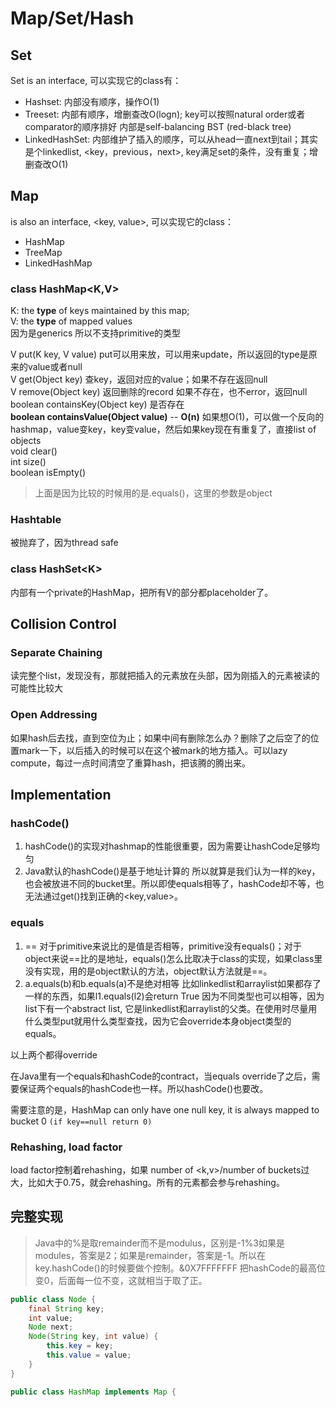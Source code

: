 # Map/Set/Hash

## Set

Set is an interface, 可以实现它的class有：

* Hashset: 内部没有顺序，操作O\(1\)
* Treeset: 内部有顺序，增删查改O\(logn\); key可以按照natural order或者comparator的顺序排好 内部是self-balancing BST \(red-black tree\)
* LinkedHashSet: 内部维护了插入的顺序，可以从head一直next到tail；其实是个linkedlist, &lt;key，previous，next&gt;, key满足set的条件，没有重复；增删查改O\(1\)

## Map

is also an interface, &lt;key, value&gt;, 可以实现它的class：

* HashMap
* TreeMap
* LinkedHashMap

### class HashMap&lt;K,V&gt;

K: the **type** of keys maintained by this map;  
V: the **type** of mapped values  
因为是generics 所以不支持primitive的类型

V put\(K key, V value\) put可以用来放，可以用来update，所以返回的type是原来的value或者null  
V get\(Object key\) 查key，返回对应的value；如果不存在返回null  
V remove\(Object key\) 返回删除的record 如果不存在，也不error，返回null  
boolean containsKey\(Object key\) 是否存在  
**boolean containsValue\(Object value\)** -- **O\(n\)** 如果想O\(1\)，可以做一个反向的hashmap，value变key，key变value，然后如果key现在有重复了，直接list of objects  
void clear\(\)  
int size\(\)  
boolean isEmpty\(\)

> 上面是因为比较的时候用的是.equals\(\)，这里的参数是object

### Hashtable

被抛弃了，因为thread safe

### class HashSet&lt;K&gt;

内部有一个private的HashMap，把所有V的部分都placeholder了。

## Collision Control

### Separate Chaining 

读完整个list，发现没有，那就把插入的元素放在头部，因为刚插入的元素被读的可能性比较大

### Open Addressing

如果hash后去找，直到空位为止；如果中间有删除怎么办？删除了之后空了的位置mark一下，以后插入的时候可以在这个被mark的地方插入。可以lazy compute，每过一点时间清空了重算hash，把该腾的腾出来。

## Implementation

### hashCode\(\)

1. hashCode\(\)的实现对hashmap的性能很重要，因为需要让hashCode足够均匀
2. Java默认的hashCode\(\)是基于地址计算的 所以就算是我们认为一样的key，也会被放进不同的bucket里。所以即使equals相等了，hashCode却不等，也无法通过get\(\)找到正确的&lt;key,value&gt;。

### equals

1. == 对于primitive来说比的是值是否相等，primitive没有equals\(\)；对于object来说==比的是地址，equals\(\)怎么比取决于class的实现，如果class里没有实现，用的是object默认的方法，object默认方法就是==。
2. a.equals\(b\)和b.equals\(a\)不是绝对相等 比如linkedlist和arraylist如果都存了一样的东西，如果l1.equals\(l2\)会return True 因为不同类型也可以相等，因为list下有一个abstract list, 它是linkedlist和arraylist的父类。在使用时尽量用什么类型put就用什么类型查找，因为它会override本身object类型的equals。

以上两个都得override

在Java里有一个equals和hashCode的contract，当equals override了之后，需要保证两个equals的hashCode也一样。所以hashCode\(\)也要改。

需要注意的是，HashMap can only have one null key, it is always mapped to bucket 0 `(if key==null return 0)` 

### Rehashing, load factor

load factor控制着rehashing，如果 number of &lt;k,v&gt;/number of buckets过大，比如大于0.75，就会rehashing。所有的元素都会参与rehashing。

## 完整实现

> Java中的%是取remainder而不是modulus，区别是-1%3如果是modules，答案是2；如果是remainder，答案是-1。所以在key.hashCode\(\)的时候要做个控制。&0X7FFFFFFF 把hashCode的最高位变0，后面每一位不变，这就相当于取了正。

```java
public class Node {
    final String key;
    int value;
    Node next;
    Node(String key, int value) {
        this.key = key;
        this.value = value;
    }
}

public class HashMap implements Map {
    
```



